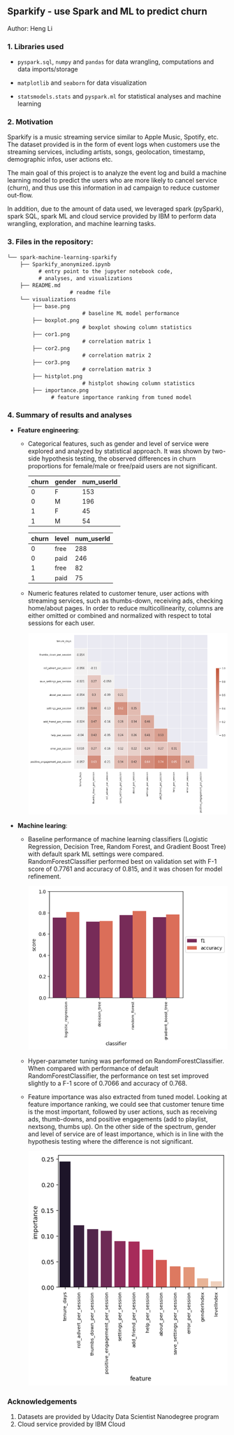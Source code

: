 ## Sparkify - use Spark and ML to predict churn

Author: Heng Li

### 1. Libraries used

* ```pyspark.sql```, ```numpy``` and ```pandas``` for data wrangling, computations and data imports/storage

* ```matplotlib``` and  ```seaborn``` for data visualization

* ```statsmodels.stats``` and ```pyspark.ml``` for statistical analyses and machine learning


### 2. Motivation

Sparkify is a music streaming service similar to Apple Music, Spotify, etc. The dataset provided is in the form of event logs when customers use the streaming services, including artists, songs, geolocation, timestamp, demographic infos, user actions etc.

The main goal of this project is to analyze the event log and build a machine learning model to predict the users who are more likely to cancel service (churn), and thus use this information in ad campaign to reduce customer out-flow.

In addition, due to the amount of data used, we leveraged spark (pySpark), spark SQL, spark ML and cloud service provided by IBM to perform data wrangling, exploration, and machine learning tasks.


### 3. Files in the repository:

```
└── spark-machine-learning-sparkify
	├── Sparkify_anonymized.ipynb
		  # entry point to the jupyter notebook code,
          # analyses, and visualizations
	├── README.md
					# readme file
	└── visualizations
	    ├── base.png   
						# baseline ML model performance
	    ├── boxplot.png   
						# boxplot showing column statistics
	    ├── cor1.png   
						# correlation matrix 1
	    ├── cor2.png   
						# correlation matrix 2
	    ├── cor3.png   
						# correlation matrix 3
	    ├── histplot.png   
						# histplot showing column statistics
	    ├── importance.png   
	          # feature importance ranking from tuned model
```

### 4. Summary of results and analyses
* **Feature engineering**:
  * Categorical features, such as gender and level of service were explored and analyzed by statistical approach. It was shown by two-side hypothesis testing,
  the observed differences in churn proportions for female/male or free/paid users
  are not significant.

      | churn  | gender | num_userId |
      |  --- | --- |--- |
      | 0 | F | 153 |
      | 0 | M | 196 |
      | 1 | F | 45 |
      | 1 | M | 54 |

      | churn  | level | num_userId |
      |  --- | --- |--- |
      | 0 | free | 288 |
      | 0 | paid | 246 |
      | 1 | free | 82 |
      | 1 | paid | 75 |

  * Numeric features related to customer tenure, user actions with streaming services, such as thumbs-down, receiving ads, checking home/about pages. In order to reduce multicollinearity, columns are either omitted or combined and normalized with respect to total sessions for each user.

	 ![correlation matrix 3](visualizations/cor3.png "correlation matrix")
	 
* **Machine learing**:
  * Baseline performance of machine learning classifiers (Logistic Regression, Decision Tree, Random Forest, and Gradient Boost Tree) with default spark ML settings were compared. RandomForestClassifier performed best on validation set with F-1 score of 0.7761 and accuracy of 0.815, and it was chosen for model refinement.

    ![baseline ML performance](visualizations/base.png "baseline performance")

  * Hyper-parameter tuning was performed on RandomForestClassifier. When compared with performance of default RandomForestClassifier, the performance on test set improved slightly to a F-1 score of 0.7066 and accuracy of 0.768.

  * Feature importance was also extracted from tuned model. Looking at feature importance ranking, we could see that customer tenure time is the most important, followed by user actions, such as receiving ads, thumb-downs, and positive engagements (add to playlist, nextsong, thumbs up). On the other side of the spectrum, gender and level of service are of least importance, which is in line with the hypothesis testing where the difference is not significant.

    ![feature importance](visualizations/importance.png "feature importance")

### Acknowledgements
1. Datasets are provided by Udacity Data Scientist Nanodegree program
2. Cloud service provided by IBM Cloud
